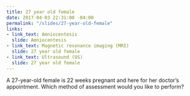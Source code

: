 ```yaml
---
title: 27 year old female
date: 2017-04-03 22:31:00 -04:00
permalink: "/slides/27-year-old-female"
links:
- link_text: Amniocentesis
  slide: Amniocentesis
- link_text: Magnetic resonance imaging (MRI)
  slide: 27 year old female
- link_text: Ultrasound (US)
  slide: 27 year old female
---
```


A 27-year-old female is 22 weeks pregnant and here for her doctor’s appointment. Which method of assessment would you like to perform?